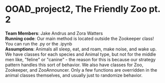 # OOAD_project2, The Friendly Zoo pt. 2

**Team Members**: Jake Andrus and Zora Watters  
**Running code**: Our main method is located outside the Zookeeper class! You can run the .py or the .ipynb <br/>
**Assumptions**: Animals all sleep, eat, and roam, make noise, and wake up. <br/>
We have classes for each species and Animal type, but not for the middle men like, "feline" or "canine" - the reason for this is because our strategy pattern handles this sort of behavior. We also have classes for Zoo, Zookeeper, and ZooAnnouncer. Only a few functions are overridden in the animal classes themselves, and usually just to randomize behavior.
